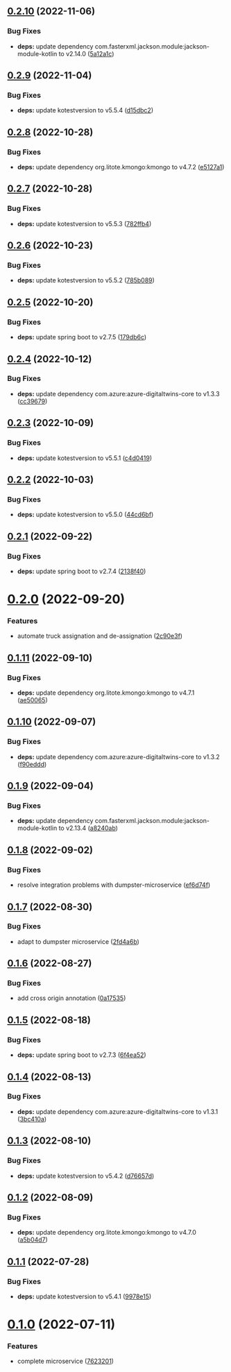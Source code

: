 ## [0.2.10](https://github.com/SmartWasteCollection/mission-microservice/compare/v0.2.9...v0.2.10) (2022-11-06)


### Bug Fixes

* **deps:** update dependency com.fasterxml.jackson.module:jackson-module-kotlin to v2.14.0 ([5a12a1c](https://github.com/SmartWasteCollection/mission-microservice/commit/5a12a1cda33d30102d6f2ce4e93ead836476c6f5))

## [0.2.9](https://github.com/SmartWasteCollection/mission-microservice/compare/v0.2.8...v0.2.9) (2022-11-04)


### Bug Fixes

* **deps:** update kotestversion to v5.5.4 ([d15dbc2](https://github.com/SmartWasteCollection/mission-microservice/commit/d15dbc2a6c1e16c0725352f658548275666a5c15))

## [0.2.8](https://github.com/SmartWasteCollection/mission-microservice/compare/v0.2.7...v0.2.8) (2022-10-28)


### Bug Fixes

* **deps:** update dependency org.litote.kmongo:kmongo to v4.7.2 ([e5127a1](https://github.com/SmartWasteCollection/mission-microservice/commit/e5127a167f68b1a697f6a9c745c862e39faaa686))

## [0.2.7](https://github.com/SmartWasteCollection/mission-microservice/compare/v0.2.6...v0.2.7) (2022-10-28)


### Bug Fixes

* **deps:** update kotestversion to v5.5.3 ([782ffb4](https://github.com/SmartWasteCollection/mission-microservice/commit/782ffb4e5679a9f7168dbe402d79735762f092ed))

## [0.2.6](https://github.com/SmartWasteCollection/mission-microservice/compare/v0.2.5...v0.2.6) (2022-10-23)


### Bug Fixes

* **deps:** update kotestversion to v5.5.2 ([785b089](https://github.com/SmartWasteCollection/mission-microservice/commit/785b0898d7c4dafebb71f3596c64617c32234244))

## [0.2.5](https://github.com/SmartWasteCollection/mission-microservice/compare/v0.2.4...v0.2.5) (2022-10-20)


### Bug Fixes

* **deps:** update spring boot to v2.7.5 ([179db6c](https://github.com/SmartWasteCollection/mission-microservice/commit/179db6c7101c2bf2f20db2d519edaff88eac1c60))

## [0.2.4](https://github.com/SmartWasteCollection/mission-microservice/compare/v0.2.3...v0.2.4) (2022-10-12)


### Bug Fixes

* **deps:** update dependency com.azure:azure-digitaltwins-core to v1.3.3 ([cc39679](https://github.com/SmartWasteCollection/mission-microservice/commit/cc39679cdefa198b59e7647bd31be4385e92e21b))

## [0.2.3](https://github.com/SmartWasteCollection/mission-microservice/compare/v0.2.2...v0.2.3) (2022-10-09)


### Bug Fixes

* **deps:** update kotestversion to v5.5.1 ([c4d0419](https://github.com/SmartWasteCollection/mission-microservice/commit/c4d0419261e92356f83124a6306b2252bd8bf562))

## [0.2.2](https://github.com/SmartWasteCollection/mission-microservice/compare/v0.2.1...v0.2.2) (2022-10-03)


### Bug Fixes

* **deps:** update kotestversion to v5.5.0 ([44cd6bf](https://github.com/SmartWasteCollection/mission-microservice/commit/44cd6bfd4ac234fe0f95b43e7ebe59976d912a25))

## [0.2.1](https://github.com/SmartWasteCollection/mission-microservice/compare/v0.2.0...v0.2.1) (2022-09-22)


### Bug Fixes

* **deps:** update spring boot to v2.7.4 ([2138f40](https://github.com/SmartWasteCollection/mission-microservice/commit/2138f40554777d1b7f8abf0ad86ab64263392a3e))

# [0.2.0](https://github.com/SmartWasteCollection/mission-microservice/compare/v0.1.11...v0.2.0) (2022-09-20)


### Features

* automate truck assignation and de-assignation ([2c90e3f](https://github.com/SmartWasteCollection/mission-microservice/commit/2c90e3fb26159118b607e5f197026f160c7af4bf))

## [0.1.11](https://github.com/SmartWasteCollection/mission-microservice/compare/v0.1.10...v0.1.11) (2022-09-10)


### Bug Fixes

* **deps:** update dependency org.litote.kmongo:kmongo to v4.7.1 ([ae50065](https://github.com/SmartWasteCollection/mission-microservice/commit/ae500650141f1ec44c529e12f2406e5b7db98f52))

## [0.1.10](https://github.com/SmartWasteCollection/mission-microservice/compare/v0.1.9...v0.1.10) (2022-09-07)


### Bug Fixes

* **deps:** update dependency com.azure:azure-digitaltwins-core to v1.3.2 ([f90eddd](https://github.com/SmartWasteCollection/mission-microservice/commit/f90edddec331ab69522298f5877a0e54f40e1169))

## [0.1.9](https://github.com/SmartWasteCollection/mission-microservice/compare/v0.1.8...v0.1.9) (2022-09-04)


### Bug Fixes

* **deps:** update dependency com.fasterxml.jackson.module:jackson-module-kotlin to v2.13.4 ([a8240ab](https://github.com/SmartWasteCollection/mission-microservice/commit/a8240abade9d51faf11c5f1c0695868872136d99))

## [0.1.8](https://github.com/SmartWasteCollection/mission-microservice/compare/v0.1.7...v0.1.8) (2022-09-02)


### Bug Fixes

* resolve integration problems with dumpster-microservice ([ef6d74f](https://github.com/SmartWasteCollection/mission-microservice/commit/ef6d74f9c4210377ce71e814014f64e94a376693))

## [0.1.7](https://github.com/SmartWasteCollection/mission-microservice/compare/v0.1.6...v0.1.7) (2022-08-30)


### Bug Fixes

* adapt to dumpster microservice ([2fd4a6b](https://github.com/SmartWasteCollection/mission-microservice/commit/2fd4a6b653f88c7db8ef262bbfdfdb52efaaf3fb))

## [0.1.6](https://github.com/SmartWasteCollection/mission-microservice/compare/v0.1.5...v0.1.6) (2022-08-27)


### Bug Fixes

* add cross origin annotation ([0a17535](https://github.com/SmartWasteCollection/mission-microservice/commit/0a175350686fddc1f9bb06f09c4fbce97d58a6c0))

## [0.1.5](https://github.com/SmartWasteCollection/mission-microservice/compare/v0.1.4...v0.1.5) (2022-08-18)


### Bug Fixes

* **deps:** update spring boot to v2.7.3 ([6f4ea52](https://github.com/SmartWasteCollection/mission-microservice/commit/6f4ea52af3eb2dc3f6a5c4ce20801fff932ec0dd))

## [0.1.4](https://github.com/SmartWasteCollection/mission-microservice/compare/v0.1.3...v0.1.4) (2022-08-13)


### Bug Fixes

* **deps:** update dependency com.azure:azure-digitaltwins-core to v1.3.1 ([3bc410a](https://github.com/SmartWasteCollection/mission-microservice/commit/3bc410aab6aa6523d87d555d549615bf4ce9ed61))

## [0.1.3](https://github.com/SmartWasteCollection/mission-microservice/compare/v0.1.2...v0.1.3) (2022-08-10)


### Bug Fixes

* **deps:** update kotestversion to v5.4.2 ([d76657d](https://github.com/SmartWasteCollection/mission-microservice/commit/d76657da4c7a80d3e367163df499aea2a55cb1e8))

## [0.1.2](https://github.com/SmartWasteCollection/mission-microservice/compare/v0.1.1...v0.1.2) (2022-08-09)


### Bug Fixes

* **deps:** update dependency org.litote.kmongo:kmongo to v4.7.0 ([a5b04d7](https://github.com/SmartWasteCollection/mission-microservice/commit/a5b04d72ee0722cb8c9f3baebe96fd070def726a))

## [0.1.1](https://github.com/SmartWasteCollection/mission-microservice/compare/v0.1.0...v0.1.1) (2022-07-28)


### Bug Fixes

* **deps:** update kotestversion to v5.4.1 ([9978e15](https://github.com/SmartWasteCollection/mission-microservice/commit/9978e1501b130ef21eaed9efd8b099fa8abec9f4))

# [0.1.0](https://github.com/SmartWasteCollection/mission-microservice/compare/v0.0.1...v0.1.0) (2022-07-11)


### Features

* complete microservice ([7623201](https://github.com/SmartWasteCollection/mission-microservice/commit/7623201b0201cf87f1a25f58751a90155fd44f70))
